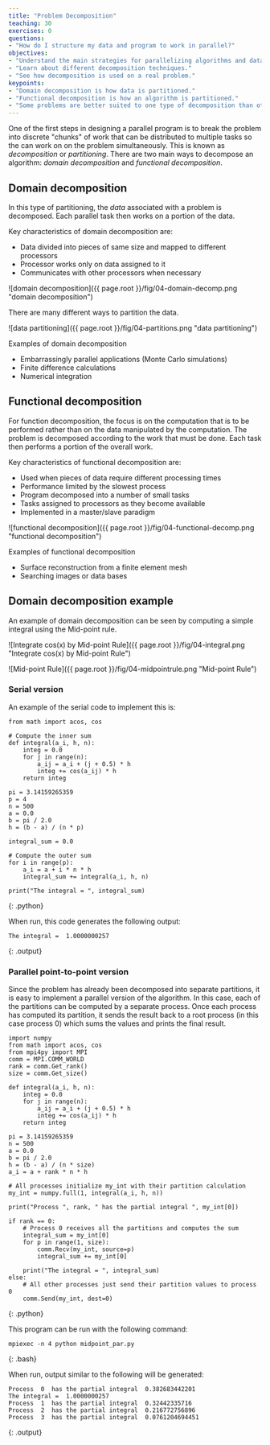 ```yaml
---
title: "Problem Decomposition"
teaching: 30
exercises: 0
questions:
- "How do I structure my data and program to work in parallel?"
objectives:
- "Understand the main strategies for parallelizing algorithms and data."
- "Learn about different decomposition techniques."
- "See how decomposition is used on a real problem."
keypoints:
- "Domain decomposition is how data is partitioned."
- "Functional decomposition is how an algorithm is partitioned."
- "Some problems are better suited to one type of decomposition than others."
---
```


One of the first steps in designing a parallel program is to break the problem into discrete "chunks" of work that can be distributed to multiple 
tasks so the can work on on the problem simultaneously. This is known as *decomposition* or *partitioning*. There are two main ways to decompose 
an algorithm: *domain decomposition* and *functional decomposition*.

## Domain decomposition

In this type of partitioning, the *data* associated with a problem is decomposed. Each parallel task then works on a portion of the data.

Key characteristics of domain decomposition are:

- Data divided into pieces of same size and mapped to different processors
- Processor works only on data assigned to it
- Communicates with other processors when necessary

![domain decomposition]({{ page.root }}/fig/04-domain-decomp.png "domain decomposition")

There are many different ways to partition the data.

![data partitioning]({{ page.root }}/fig/04-partitions.png "data partitioning")

Examples of domain decomposition
- Embarrassingly parallel applications (Monte Carlo simulations)
- Finite difference calculations
- Numerical integration

## Functional decomposition

For function decomposition, the focus is on the computation that is to be performed rather than on the data manipulated by the computation. 
The problem is decomposed according to the work that must be done. Each task then performs a portion of the overall work.

Key characteristics of functional decomposition are:

- Used when pieces of data require different processing times
- Performance limited by the slowest process
- Program decomposed into a number of small tasks
- Tasks assigned to processors as they become available
- Implemented in a master/slave paradigm

![functional decomposition]({{ page.root }}/fig/04-functional-decomp.png "functional decomposition")

Examples of functional decomposition
- Surface reconstruction from a finite element mesh
- Searching images or data bases

## Domain decomposition example

An example of domain decomposition can be seen by computing a simple integral using the Mid-point rule.

![Integrate cos(x) by Mid-point Rule]({{ page.root }}/fig/04-integral.png "Integrate cos(x) by Mid-point Rule")

![Mid-point Rule]({{ page.root }}/fig/04-midpointrule.png "Mid-point Rule")

### Serial version

An example of the serial code to implement this is:

~~~
from math import acos, cos

# Compute the inner sum
def integral(a_i, h, n):
    integ = 0.0
    for j in range(n):
        a_ij = a_i + (j + 0.5) * h
        integ += cos(a_ij) * h
    return integ
    
pi = 3.14159265359
p = 4
n = 500
a = 0.0
b = pi / 2.0
h = (b - a) / (n * p)

integral_sum = 0.0

# Compute the outer sum
for i in range(p):
    a_i = a + i * n * h
    integral_sum += integral(a_i, h, n)
    
print("The integral = ", integral_sum)
~~~
{: .python}

When run, this code generates the following output:

~~~
The integral =  1.0000000257
~~~
{: .output}

### Parallel point-to-point version

Since the problem has already been decomposed into separate partitions, it is easy to implement a parallel version of the algorithm. In this case, 
each of the partitions can be computed by a separate process. Once each process has computed its partition, it sends the result back to a root 
process (in this case process 0) which sums the values and prints the final result.

~~~
import numpy
from math import acos, cos
from mpi4py import MPI
comm = MPI.COMM_WORLD
rank = comm.Get_rank()
size = comm.Get_size()

def integral(a_i, h, n):
    integ = 0.0
    for j in range(n):
        a_ij = a_i + (j + 0.5) * h
        integ += cos(a_ij) * h
    return integ

pi = 3.14159265359
n = 500
a = 0.0
b = pi / 2.0
h = (b - a) / (n * size)
a_i = a + rank * n * h

# All processes initialize my_int with their partition calculation
my_int = numpy.full(1, integral(a_i, h, n))

print("Process ", rank, " has the partial integral ", my_int[0])

if rank == 0:
    # Process 0 receives all the partitions and computes the sum
    integral_sum = my_int[0]
    for p in range(1, size):
        comm.Recv(my_int, source=p)
        integral_sum += my_int[0]

    print("The integral = ", integral_sum)
else:
    # All other processes just send their partition values to process 0
    comm.Send(my_int, dest=0)
~~~
{: .python}

This program can be run with the following command:

~~~
mpiexec -n 4 python midpoint_par.py
~~~
{: .bash}

When run, output similar to the following will be generated:

~~~
Process  0  has the partial integral  0.382683442201
The integral =  1.0000000257
Process  1  has the partial integral  0.32442335716
Process  2  has the partial integral  0.216772756896
Process  3  has the partial integral  0.0761204694451
~~~
{: .output}
